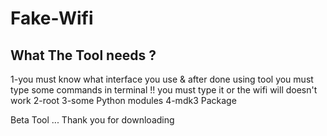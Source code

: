 # Fake-Wifi

## What The Tool needs ?

1-you must know what interface you use & after done using tool you must type some commands in terminal !! you must type it or the wifi will doesn't work 
2-root
3-some Python modules 
4-mdk3 Package

Beta Tool ...
Thank you for downloading
